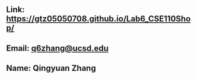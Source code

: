 ## Link: https://gtz05050708.github.io/Lab6_CSE110Shop/ 
## Email: q6zhang@ucsd.edu
## Name: Qingyuan Zhang
